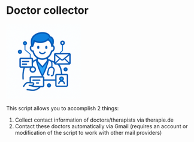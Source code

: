 # Doctor collector
<img src="logo-doctor-collector.png" alt="Logo" width="200" height="200">

This script allows you to accomplish 2 things:
1. Collect contact information of doctors/therapists via therapie.de
2. Contact these doctors automatically via Gmail (requires an account or modification of the script to work with other mail providers)
